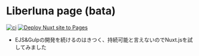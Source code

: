 # Liberluna page (bata)
[![ci](https://img.shields.io/github/actions/workflow/status/liberluna/page/ci.yml?label=lint%26test&logo=eslint&style=flat-square)](https://github.com/Liberluna/page/actions/workflows/ci.yml)
[![Deploy Nuxt site to Pages](https://img.shields.io/github/actions/workflow/status/liberluna/page/nuxtjs.yml?label=Build%26Deploy&logo=nuxt.js&style=flat-square)](https://github.com/Liberluna/page/actions/workflows/nuxtjs.yml)

- EJS&Gulpの開発を続けるのはきつく、持続可能と言えないのでNuxt.jsを試してみました
